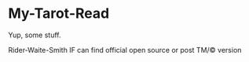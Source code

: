 # My-Tarot-Read

Yup, some stuff.

Rider-Waite-Smith
IF can find official open source or post TM/© version
